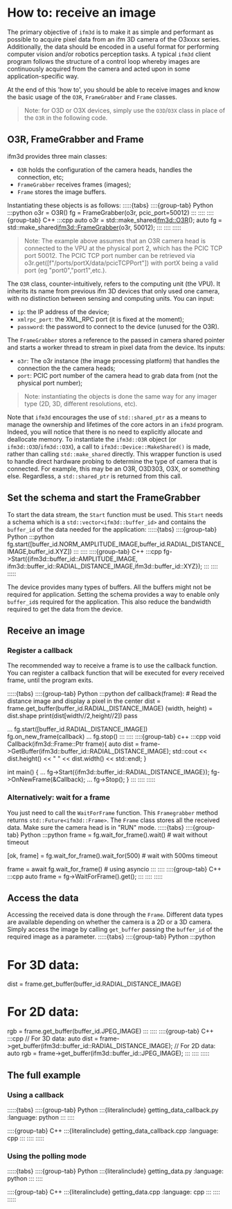 # How to: receive an image

The primary objective of `ifm3d` is to make it as simple and performant as possible to acquire pixel data from an ifm 3D camera of the O3xxxx series.
Additionally, the data should be encoded in a useful format for performing computer vision and/or robotics perception tasks.
A typical `ifm3d` client program follows the structure of a control loop whereby images are continuously acquired from the camera and acted upon in some application-specific way.

At the end of this 'how to', you should be able to receive images and know the basic usage of the `O3R`, `FrameGrabber` and `Frame` classes.

>Note: for O3D or O3X devices, simply use the `O3D`/`O3X` class in place of the `O3R` in the following code.

## O3R, FrameGrabber and Frame

ifm3d provides three main classes:
- `O3R` holds the configuration of the camera heads, handles the connection, etc;
- `FrameGrabber` receives frames (images);
- `Frame` stores the image buffers.

Instantiating these objects is as follows:
:::::{tabs}
::::{group-tab} Python
:::python
o3r = O3R()
fg = FrameGrabber(o3r, pcic_port=50012)
:::
::::
::::{group-tab} C++
:::cpp
auto o3r = std::make_shared<ifm3d::O3R>();
auto fg = std::make_shared<ifm3d::FrameGrabber>(o3r, 50012);
:::
::::
:::::

>Note: The example above assumes that an O3R camera head is connected to the VPU at the physical port 2, which has the PCIC TCP port 50012. The PCIC TCP port number can be retrieved via o3r.get([f"/ports/portX/data/pcicTCPPort"]) with portX being a valid port (eg "port0","port1",etc.).

The `O3R` class, counter-intuitively, refers to the computing unit (the VPU). It inherits its name from previous ifm 3D devices that only used one camera, with no distinction between sensing and computing units.
You can input:
- `ip`: the IP address of the device;
- `xmlrpc_port`: the XML_RPC port (it is fixed at the moment);
- `password`: the password to connect to the device (unused for the O3R).

The `FrameGrabber` stores a reference to the passed in camera shared pointer and starts a worker thread to stream in pixel data from the device.
Its inputs:
- `o3r`: The o3r instance (the image processing platform) that handles the connection the the camera heads;
- `port`: PCIC port number of the camera head to grab data from (not the physical port number);

> Note: instantiating the objects is done the same way for any imager type (2D, 3D, different resolutions, etc).

Note that `ifm3d` encourages the use of `std::shared_ptr` as a means to manage the ownership and lifetimes of the core actors in an `ifm3d` program.
Indeed, you will notice that there is no need to explicitly allocate and deallocate memory.
To instantiate the `ifm3d::O3R` object (or `ifm3d::O3D`/`ifm3d::O3X`), a call to `ifm3d::Device::MakeShared()` is made, rather than calling `std::make_shared` directly.
This wrapper function is used to handle direct hardware probing to determine the type of camera that is connected.
For example, this may be an O3R, O3D303, O3X, or something else. Regardless, a `std::shared_ptr` is returned from this call.

## Set the schema and start the FrameGrabber

To start the data stream, the `Start` function must be used. This `Start` needs a schema which is a `std::vector<ifm3d::buffer_id>` and contains the `buffer_id` of the data needed for the application:
:::::{tabs}
::::{group-tab} Python
:::python
fg.start([buffer_id.NORM_AMPLITUDE_IMAGE,buffer_id.RADIAL_DISTANCE_IMAGE,buffer_id.XYZ])
:::
::::
::::{group-tab} C++
:::cpp
fg->Start({ifm3d::buffer_id::AMPLITUDE_IMAGE, ifm3d::buffer_id::RADIAL_DISTANCE_IMAGE,ifm3d::buffer_id::XYZ});
:::
::::
:::::

The device provides many types of buffers. All the buffers might not be required for application. Setting the schema provides a way to enable only `buffer_id`s required for the application. 
This also reduce the bandwidth required to get the data from the device.

## Receive an image

### Register a callback
The recommended way to receive a frame is to use the callback function. You can register a callback function that will be executed for every received frame, until the program exits.

:::::{tabs}
::::{group-tab} Python
:::python
def callback(frame):
    # Read the distance image and display a pixel in the center
    dist = frame.get_buffer(buffer_id.RADIAL_DISTANCE_IMAGE)
    (width, height) = dist.shape
    print(dist[width//2,height//2])
    pass

...
fg.start([buffer_id.RADIAL_DISTANCE_IMAGE])
fg.on_new_frame(callback)
...
fg.stop()
:::
::::
::::{group-tab} c++
:::cpp
void Callback(ifm3d::Frame::Ptr frame){
  auto dist = frame->GetBuffer(ifm3d::buffer_id::RADIAL_DISTANCE_IMAGE);
  std::cout << dist.height() << " " << dist.width() << std::endl;
}

int
main()
{
  ...
  fg->Start({ifm3d::buffer_id::RADIAL_DISTANCE_IMAGE});
  fg->OnNewFrame(&Callback);
  ...
  fg->Stop();
}
:::
::::
:::::

### Alternatively: wait for a frame
You just need to call the `WaitForFrame` function. This `Framegrabber` method returns `std::Future<ifm3d::Frame>`. The `Frame` class stores all the received data. Make sure the camera head is in "RUN" mode.
:::::{tabs}
::::{group-tab} Python
:::python
frame = fg.wait_for_frame().wait() # wait without timeout
<!-- # OR -->
[ok, frame] = fg.wait_for_frame().wait_for(500) # wait with 500ms timeout
<!-- # OR -->
frame = await fg.wait_for_frame() # using asyncio
:::
::::
::::{group-tab} C++
:::cpp
auto frame = fg->WaitForFrame().get();
:::
::::
:::::

## Access the data

Accessing the received data is done through the `Frame`. Different data types are available depending on whether the camera is a 2D or a 3D camera.
Simply access the image by calling `get_buffer` passing the `buffer_id` of the required image as a parameter.
:::::{tabs}
::::{group-tab} Python
:::python
# For 3D data:
dist = frame.get_buffer(buffer_id.RADIAL_DISTANCE_IMAGE)
# For 2D data:
rgb = frame.get_buffer(buffer_id.JPEG_IMAGE)
:::
::::
::::{group-tab} C++
:::cpp
// For 3D data:
auto dist = frame->get_buffer(ifm3d::buffer_id::RADIAL_DISTANCE_IMAGE);
// For 2D data:
auto rgb = frame->get_buffer(ifm3d::buffer_id::JPEG_IMAGE);
:::
::::
:::::

## The full example

### Using a callback
:::::{tabs}
::::{group-tab} Python
:::{literalinclude} getting_data_callback.py
:language: python
:::
::::

::::{group-tab} C++
:::{literalinclude} getting_data_callback.cpp
:language: cpp
:::
::::
:::::

### Using the polling mode
:::::{tabs}
::::{group-tab} Python
:::{literalinclude} getting_data.py
:language: python
:::
::::

::::{group-tab} C++
:::{literalinclude} getting_data.cpp
:language: cpp
:::
::::
:::::
